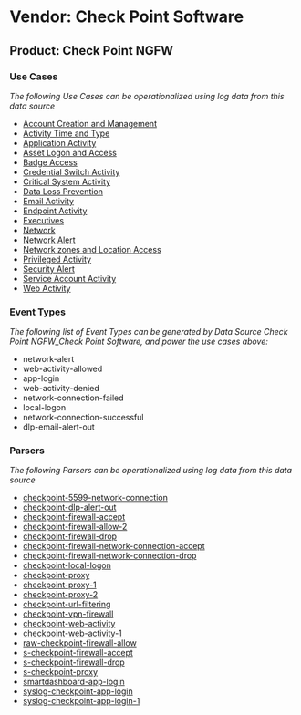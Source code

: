 Vendor: Check Point Software
============================
Product: Check Point NGFW
-------------------------

### Use Cases

_The following Use Cases can be operationalized using log data from this data source_

* [Account Creation and Management](../UseCases/usecase_account_creation_and_management.md)
* [Activity Time  and Type](../UseCases/usecase_activity_time__and_type.md)
* [Application Activity](../UseCases/usecase_application_activity.md)
* [Asset Logon and Access](../UseCases/usecase_asset_logon_and_access.md)
* [Badge Access](../UseCases/usecase_badge_access.md)
* [Credential Switch Activity](../UseCases/usecase_credential_switch_activity.md)
* [Critical System Activity](../UseCases/usecase_critical_system_activity.md)
* [Data Loss Prevention](../UseCases/usecase_data_loss_prevention.md)
* [Email Activity](../UseCases/usecase_email_activity.md)
* [Endpoint Activity](../UseCases/usecase_endpoint_activity.md)
* [Executives](../UseCases/usecase_executives.md)
* [Network](../UseCases/usecase_network.md)
* [Network Alert](../UseCases/usecase_network_alert.md)
* [Network zones and Location Access](../UseCases/usecase_network_zones_and_location_access.md)
* [Privileged Activity](../UseCases/usecase_privileged_activity.md)
* [Security Alert](../UseCases/usecase_security_alert.md)
* [Service Account Activity](../UseCases/usecase_service_account_activity.md)
* [Web Activity](../UseCases/usecase_web_activity.md)


### Event Types

_The following list of Event Types can be generated by Data Source Check Point NGFW_Check Point Software, and power the use cases above:_

- network-alert
- web-activity-allowed
- app-login
- web-activity-denied
- network-connection-failed
- local-logon
- network-connection-successful
- dlp-email-alert-out


### Parsers

_The following Parsers can be operationalized using log data from this data source_

* [checkpoint-5599-network-connection](../Parsers/parserContent_checkpoint-5599-network-connection.md)
* [checkpoint-dlp-alert-out](../Parsers/parserContent_checkpoint-dlp-alert-out.md)
* [checkpoint-firewall-accept](../Parsers/parserContent_checkpoint-firewall-accept.md)
* [checkpoint-firewall-allow-2](../Parsers/parserContent_checkpoint-firewall-allow-2.md)
* [checkpoint-firewall-drop](../Parsers/parserContent_checkpoint-firewall-drop.md)
* [checkpoint-firewall-network-connection-accept](../Parsers/parserContent_checkpoint-firewall-network-connection-accept.md)
* [checkpoint-firewall-network-connection-drop](../Parsers/parserContent_checkpoint-firewall-network-connection-drop.md)
* [checkpoint-local-logon](../Parsers/parserContent_checkpoint-local-logon.md)
* [checkpoint-proxy](../Parsers/parserContent_checkpoint-proxy.md)
* [checkpoint-proxy-1](../Parsers/parserContent_checkpoint-proxy-1.md)
* [checkpoint-proxy-2](../Parsers/parserContent_checkpoint-proxy-2.md)
* [checkpoint-url-filtering](../Parsers/parserContent_checkpoint-url-filtering.md)
* [checkpoint-vpn-firewall](../Parsers/parserContent_checkpoint-vpn-firewall.md)
* [checkpoint-web-activity](../Parsers/parserContent_checkpoint-web-activity.md)
* [checkpoint-web-activity-1](../Parsers/parserContent_checkpoint-web-activity-1.md)
* [raw-checkpoint-firewall-allow](../Parsers/parserContent_raw-checkpoint-firewall-allow.md)
* [s-checkpoint-firewall-accept](../Parsers/parserContent_s-checkpoint-firewall-accept.md)
* [s-checkpoint-firewall-drop](../Parsers/parserContent_s-checkpoint-firewall-drop.md)
* [s-checkpoint-proxy](../Parsers/parserContent_s-checkpoint-proxy.md)
* [smartdashboard-app-login](../Parsers/parserContent_smartdashboard-app-login.md)
* [syslog-checkpoint-app-login](../Parsers/parserContent_syslog-checkpoint-app-login.md)
* [syslog-checkpoint-app-login-1](../Parsers/parserContent_syslog-checkpoint-app-login-1.md)
